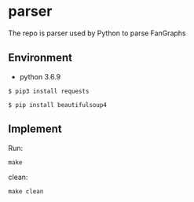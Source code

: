 # parser
The repo is parser used by Python to parse FanGraphs


## Environment

* python 3.6.9

```shell
$ pip3 install requests
```

```shell
$ pip install beautifulsoup4
```

## Implement

Run:

```shell
make
```

clean:

```shell
make clean
```
